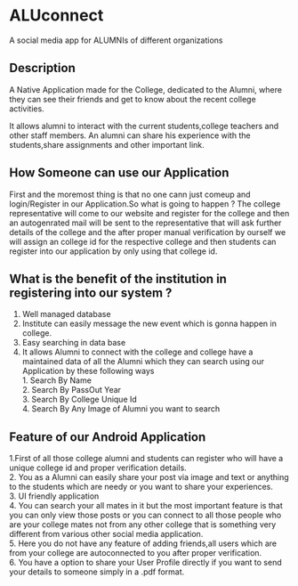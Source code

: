# ALUconnect
A social media app for ALUMNIs of different organizations 
 ## Description
 A Native  Application made for the College, dedicated to the Alumni, where they can see their friends and get to know about the recent college activities.
  
   It allows alumni to interact with the current students,college teachers and other staff members. An alumni can share his experience with the students,share assignments and other important link. 
  ## How Someone can use our Application
 First and the moremost thing is that no one cann just comeup and login/Register in our Application.So what is going to 
 happen ?
 The college representative will come to our website and register for the college and then an autogenrated mail will be sent to the representative that will ask further details of the college and the after proper manual verification by ourself we will assign an college id for the respective college and then students can register into our application by only using that college id.
  ## What is  the benefit of the  institution in registering into our system ?
   1. Well managed database 
   2. Institute can easily message the new event which is gonna happen in college. 
   3. Easy searching in data base 
   4. It allows Alumni to connect with the college and college have a maintained data  of all the Alumni which they  can search using our Application by these following ways <br />
             1. Search By Name  
             2. Search By PassOut Year  
             3. Search By College Unique Id  
             4. Search By Any Image of Alumni you want to search  
             
  ## Feature of our Android Application
   1.First of all those college alumni and students can register who will have a unique college id and proper verification details.<br />
   2. You as a Alumni can easily share your post via image and text or anything to the students which are needy  or you want to share your experiences. <br />
   3. UI friendly application <br />
   4. You can search your all mates in it but the most important feature is that you can only view those posts or you can connect to all those people who are your college mates not from any other college that is something very different from various other social media application. <br />
   5. Here you do not have any feature of adding friends,all users which are from your college are autoconnected to you after proper verification. <br />
   6. You have a option to share your User Profile directly if you want to send your details to someone simply in a .pdf format.<br />
   
 
  
      
             
 
